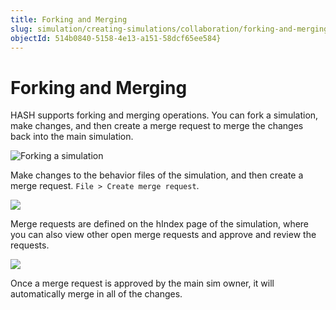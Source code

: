 ```yaml
---
title: Forking and Merging
slug: simulation/creating-simulations/collaboration/forking-and-merging
objectId: 514b0840-5158-4e13-a151-58dcf65ee584}
---
```


# Forking and Merging

HASH supports forking and merging operations. You can fork a simulation, make changes, and then create a merge request to merge the changes back into the main simulation.

![Forking a simulation](https://cdn-us1.hash.ai/site/docs/kapture-2021-04-23-at-13.18.45.gif)

Make changes to the behavior files of the simulation, and then create a merge request. `File > Create merge request`.

![](https://cdn-us1.hash.ai/site/docs/e9785d01-1940-4c2a-851a-6bc71ef344b9-474-000087a56e4558b0.png)

Merge requests are defined on the hIndex page of the simulation, where you can also view other open merge requests and approve and review the requests.

![](https://cdn-us1.hash.ai/site/docs/61476e8b-70f1-41a9-af83-094c21ad6db1-474-000087a10523f58e%20%281%29%20%281%29.png)

Once a merge request is approved by the main sim owner, it will automatically merge in all of the changes.

